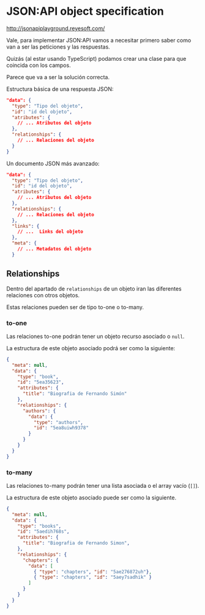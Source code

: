# JSON:API object specification


http://jsonapiplayground.reyesoft.com/

Vale, para implementar JSON:API vamos a necesitar primero saber como van a ser las peticiones y las respuestas.

Quizás (al estar usando TypeScript) podamos crear una clase para que coincida con los campos. 

Parece que va a ser la solución correcta.

Estructura básica de una respuesta JSON:

``` json
"data": {
  "type": "Tipo del objeto",
  "id": "id del objeto",
  "atributes": {
    // ... Atributos del objeto
  },
  "relationships": {
    // ... Relaciones del objeto
  }
}
```

Un documento JSON más avanzado:
``` json
"data": {
  "type": "Tipo del objeto",
  "id": "id del objeto",
  "atributes": {
    // ... Atributos del objeto
  },
  "relationships": {
    // ... Relaciones del objeto
  },
  "links": {
    // ...  Links del objeto
  },
  "meta": {
    // ... Metadatos del objeto
  }
```
## Relationships

Dentro del apartado de `relationships` de un objeto iran las diferentes relaciones con otros objetos.

Estas relaciones pueden ser de tipo to-one o to-many.

### to-one
Las relaciones to-one podrán tener un objeto recurso asociado o `null`.

La estructura de este objeto asociado podrá ser como la siguiente:
``` json
{
  "meta": null,
  "data": {
    "type": "book",
    "id": "5ea35623",
    "attributes": {
      "title": "Biografia de Fernando Simón" 
    },
    "relationships": {
      "authors": {
        "data": {
          "type": "authors",
          "id": "5ea8uiwh9378"
        }
      }
    }
  }
}
```

### to-many
Las relaciones to-many podrán tener una lista asociada o el array vacío (`[]`).

La estructura de este objeto asociado puede ser como la siguiente.
``` json
{
  "meta": null,
  "data": {
    "type": "books",
    "id": "5aedih768s",
    "attributes": {
      "title": "Biografia de Fernando Simon",
    },
    "relationships": {
      "chapters": {
        "data": [
          { "type": "chapters", "id": "5ae276872uh"},
          { "type": "chapters", "id": "5aey7sadhik" }
        ]
      }
    }
  }
}
```

